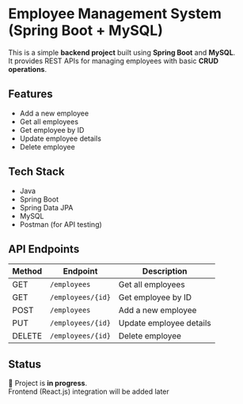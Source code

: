 # Employee Management System (Spring Boot + MySQL)

This is a simple **backend project** built using **Spring Boot** and **MySQL**.  
It provides REST APIs for managing employees with basic **CRUD operations**.

## Features
- Add a new employee  
- Get all employees  
- Get employee by ID  
- Update employee details  
- Delete employee  

## Tech Stack
- Java  
- Spring Boot  
- Spring Data JPA  
- MySQL  
- Postman (for API testing)  

## API Endpoints
| Method | Endpoint         | Description              |
|--------|-----------------|--------------------------|
| GET    | `/employees`    | Get all employees        |
| GET    | `/employees/{id}` | Get employee by ID      |
| POST   | `/employees`    | Add a new employee       |
| PUT    | `/employees/{id}` | Update employee details |
| DELETE | `/employees/{id}` | Delete employee         |

## Status
🚧 Project is **in progress**.  
Frontend (React.js) integration will be added later
